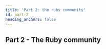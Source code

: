 ```yaml
---
title: 'Part 2: the ruby community'
id: part-2
heading_anchors: false
---
```

## Part 2 - The Ruby community
